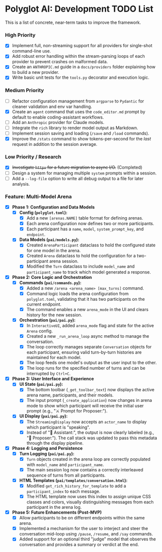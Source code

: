 # Polyglot AI: Development TODO List

This is a list of concrete, near-term tasks to improve the framework.

### High Priority

- [x] Implement full, non-streaming support for all providers for single-shot command-line use.
- [x] Add robust error handling within the stream-parsing loops of each provider to prevent crashes on malformed data.
- [x] Create an `ANTHROPIC.md` guide in a `docs/providers` folder explaining how to build a new provider.
- [x] Write basic unit tests for the `tools.py` decorator and execution logic.

### Medium Priority

- [ ] Refactor configuration management from `argparse` to `Pydantic` for cleaner validation and env var handling.
- [x] Create an `agent` command that uses the `code_editor.md` prompt by default to enable coding-assistant workflows.
- [ ] Add an `Anthropic` provider for Claude models.
- [ ] Integrate the `rich` library to render model output as Markdown.
- [ ] Implement session saving and loading (`/save` and `/load` commands).
- [x] Improve the `/stats` command to show tokens-per-second for the *last* request in addition to the session average.

### Low Priority / Research

- [x] ~~Investigate `httpx` for a future migration to async I/O.~~ (Completed)
- [ ] Design a system for managing multiple `system` prompts within a session.
- [ ] Add a `--log-file` option to write all debug output to a file for later analysis.

### Feature: Multi-Model Arena
- [x] **Phase 1: Configuration and Data Models**
    - [x] **Config (`polyglot.toml`):**
        - [x] Add a new `[arenas.NAME]` table format for defining arenas.
        - [x] Each arena configuration now defines two or more participants.
        - [x] Each participant has a `name`, `model`, `system_prompt_key`, and `endpoint`.
    - [x] **Data Models (`pai/models.py`):**
        - [x] Created `ArenaParticipant` dataclass to hold the configured state for one model in the arena.
        - [x] Created `Arena` dataclass to hold the configuration for a two-participant arena session.
        - [x] Modified the `Turn` dataclass to include `model_name` and `participant_name` to track which model generated a response.
- [x] **Phase 2: Core Logic and Orchestration**
    - [x] **Commands (`pai/commands.py`):**
        - [x] Added a new `/arena <arena_name> [max_turns]` command.
        - [x] Command logic loads the arena configuration from `polyglot.toml`, validating that it has two participants on the current endpoint.
        - [x] The command enables a new `arena_mode` in the UI and clears history for the new session.
    - [x] **Orchestration (`pai/pai.py`):**
        - [x] In `InteractiveUI`, added `arena_mode` flag and state for the active `Arena` config.
        - [x] Created a new `_run_arena_loop` async method to manage the conversation.
        - [x] The loop correctly manages separate `Conversation` objects for each participant, ensuring valid turn-by-turn histories are maintained for each model.
        - [x] The loop feeds one model's output as the user input to the other.
        - [x] The loop runs for the specified number of turns and can be interrupted by `Ctrl+C`.
- [x] **Phase 3: User Interface and Experience**
    - [x] **UI State (`pai/pai.py`):**
        - [x] The bottom toolbar (`_get_toolbar_text`) now displays the active arena name, participants, and their models.
        - [x] The input prompt (`_create_application`) now changes in arena mode to show which participant will receive the initial user prompt (e.g., "⚔️ Prompt for Proposer:").
    - [x] **UI Display (`pai/pai.py`):**
        - [x] The `StreamingDisplay` now accepts an `actor_name` to display which participant is "speaking".
        - [x] Instead of "🤖 Assistant:", the output is now clearly labeled (e.g., "🤖 Proposer:"). The call stack was updated to pass this metadata through the display pipeline.
- [x] **Phase 4: Logging and Persistence**
    - [x] **Turn Logging (`pai/pai.py`):**
        - [x] `Turn` objects created in the arena loop are correctly populated with `model_name` and `participant_name`.
        - [x] The main session log now contains a correctly interleaved sequence of turns from all participants.
    - [x] **HTML Templates (`pai/templates/conversation.html`):**
        - [x] Modified `get_rich_history_for_template` to add a `participant_index` to each message.
        - [x] The HTML template now uses this index to assign unique CSS classes and colors, visually distinguishing messages from each participant in the arena log.
- [x] **Phase 5: Future Enhancements (Post-MVP)**
    - [x] Allow participants to be on different endpoints within the same arena.
    - [x] Implemented a mechanism for the user to interject and steer the conversation mid-loop using `/pause`, `/resume`, and `/say` commands.
    - [x] Added support for an optional third "judge" model that observes the conversation and provides a summary or verdict at the end.
